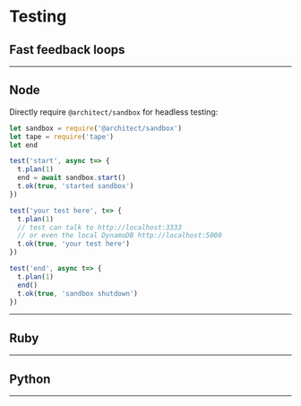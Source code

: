 # Testing
## Fast feedback loops 
---

## Node

Directly require `@architect/sandbox` for headless testing:

```javascript
let sandbox = require('@architect/sandbox')
let tape = require('tape')
let end

test('start', async t=> {
  t.plan(1)
  end = await sandbox.start()
  t.ok(true, 'started sandbox')
})

test('your test here', t=> {
  t.plan(1)
  // test can talk to http://localhost:3333
  // or even the local DynamoDB http://localhost:5000
  t.ok(true, 'your test here')
})

test('end', async t=> {
  t.plan(1)
  end()
  t.ok(true, 'sandbox shutdown')
})
```

---

## Ruby


---
## Python

---

